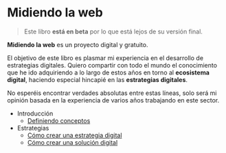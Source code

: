 # Midiendo la web

> Este libro **está en beta** por lo que está lejos de su versión final.

**Midiendo la web** es un proyecto digital y gratuito.

El objetivo de este libro es plasmar mi experiencia en el desarrollo de estrategias digitales. Quiero compartir con todo el mundo el conocimiento que he ido adquiriendo a lo largo de estos años en torno al **ecosistema digital**, haciendo especial hincapié en las **estrategias digitales**.

No esperéis encontrar verdades absolutas entre estas líneas, solo será mi opinión basada en la experiencia de varios años trabajando en este sector.

 - Introducción
   - [Definiendo conceptos](introduccion/diferencia-marketing-online-digital.md)
 - Estrategias
   - [Cómo crear una estrategia digital](estrategia/como-crear-una-estrategia-digital.md)
   - [Cómo crear una solución digital](estrategia/como-crear-una-solucion-digital.md)
